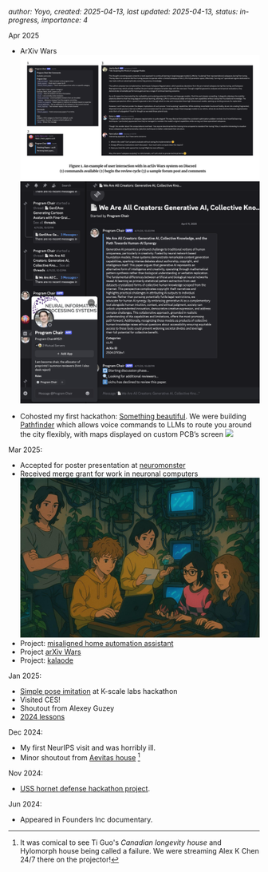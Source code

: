 *author: Yoyo, created: 2025-04-13, last updated: 2025-04-13, status: in-progress, importance: 4*

Apr 2025

- ArXiv Wars
![](/images/ArXiv%20Wars%20discord.png)
![](/images/PC.png)

- Cohosted my first hackathon: [Something beautiful](https://partiful.com/e/ROLXlBr1bxgz3MzTDtgz). We were building [Pathfinder](https://github.com/eigenlucy/somethingbeautiful?tab=readme-ov-file) which allows voice commands to LLMs to route you around the city flexibly, with maps displayed on custom PCB’s screen
![](/images/Screenshot%202025-04-12%20at%206.18.06 PM.png)


Mar 2025:
- Accepted for poster presentation at [neuromonster](https://neuromonster.org/)
- Received merge grant for work in neuronal computers
![](/images/prototype-ghibli.jpeg) 
- Project: [misaligned home automation assistant](https://www.youtube.com/live/ukTQjeXFn3c?si=pYr8xIw_59b7V5qo&t=6497)
- Project [arXiv Wars](https://youtu.be/0qMQKgqQeyc?si=g4ffRNwbrfg3zIba)
- Project: [kalaode](http://spins.yoyo.cat/2025/02/28/info-density.html)


Jan 2025:
- [Simple pose imitation](https://youtu.be/nen0Na_uitc?si=kyVROTqSKa9iWV0b) at K-scale labs hackathon
- Visited CES! 
- Shoutout from Alexey Guzey
- [2024 lessons](https://indiraschka.substack.com/p/2024-lessons)

Dec 2024:
- My first NeurIPS visit and was horribly ill.
- Minor shoutout from [Aevitas house](https://sfstandard.com/2025/01/04/longevity-hacker-house-boom/) [^1]

Nov 2024:
- [USS hornet defense hackathon project](https://indiraschka.substack.com/p/into-the-yo-space-dec-2024). 

Jun 2024:
- Appeared in Founders Inc documentary.

[^1]: It was comical to see Ti Guo's *Canadian longevity house* and Hylomorph house being called a failure. We were streaming Alex K Chen 24/7 there on the projector!
